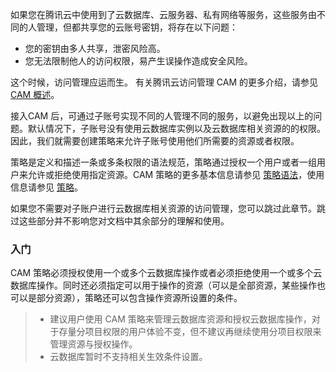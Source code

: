 如果您在腾讯云中使用到了云数据库、云服务器、私有网络等服务，这些服务由不同的人管理，但都共享您的云账号密钥，将存在以下问题：
- 您的密钥由多人共享，泄密风险高。
- 您无法限制他人的访问权限，易产生误操作造成安全风险。

这个时候，访问管理应运而生。
有关腾讯云访问管理 CAM 的更多介绍，请参见 [CAM 概述](https://intl.cloud.tencent.com/document/product/598/10583)。

接入CAM 后，可通过子账号实现不同的人管理不同的服务，以避免出现以上的问题。默认情况下，子账号没有使用云数据库实例以及云数据库相关资源的的权限。因此，我们就需要创建策略来允许子账号使用他们所需要的资源或者权限。

策略是定义和描述一条或多条权限的语法规范，策略通过授权一个用户或者一组用户来允许或拒绝使用指定资源。CAM 策略的更多基本信息请参见 [策略语法](https://intl.cloud.tencent.com/document/product/598/10603)，使用信息请参见 [策略](https://intl.cloud.tencent.com/document/product/598/10601)。

如果您不需要对子账户进行云数据库相关资源的访问管理，您可以跳过此章节。跳过这些部分并不影响您对文档中其余部分的理解和使用。

### 入门
CAM 策略必须授权使用一个或多个云数据库操作或者必须拒绝使用一个或多个云数据库操作。同时还必须指定可以用于操作的资源（可以是全部资源，某些操作也可以是部分资源），策略还可以包含操作资源所设置的条件。

>
> - 建议用户使用 CAM 策略来管理云数据库资源和授权云数据库操作，对于存量分项目权限的用户体验不变，但不建议再继续使用分项目权限来管理资源与授权操作。
> - 云数据库暂时不支持相关生效条件设置。

